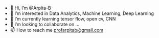 - 👋 Hi, I’m @Arpita-B
- 👀 I’m interested in Data Analytics, Machine Learning, Deep Learning
- 🌱 I’m currently learning tensor flow, open cv, CNN
- 💞️ I’m looking to collaborate on ...
- 📫 How to reach me profarpitab@gmail.com

<!---
Arpita-B/Arpita-B is a ✨ special ✨ repository because its `README.md` (this file) appears on your GitHub profile.
You can click the Preview link to take a look at your changes.
--->
